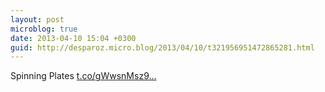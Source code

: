 ```yaml
---
layout: post
microblog: true
date: 2013-04-10 15:04 +0300
guid: http://desparoz.micro.blog/2013/04/10/t321956951472865281.html
---
```

Spinning Plates [t.co/gWwsnMsz9...](http://t.co/gWwsnMsz9O)
